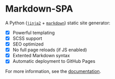 # Markdown-SPA

A Python ([`jinja2`](https://pypi.org/project/Jinja2/) + [`markdown`](https://pypi.org/project/Markdown/)) static site generator:

- [x] Powerful templating
- [x] SCSS support
- [x] SEO optimized
- [x] No full page reloads (if JS enabled)
- [x] Extented Markdown syntax
- [x] Automatic deployment to GitHub Pages

For more information, see the [documentation](https://mrspaar.github.io/Markdown-SPA/).